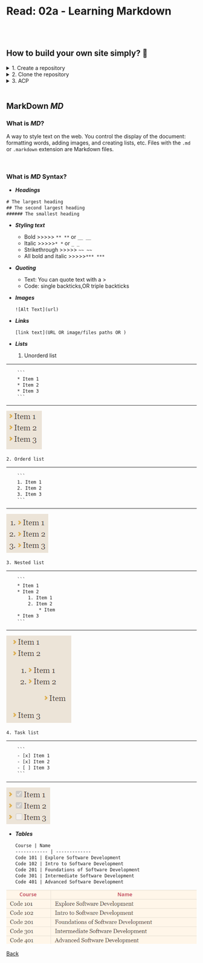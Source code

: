 # Read: 02a - Learning Markdown

<br><br>

## How to build your own site simply? :thinking:	

<details>
<summary> 1. Create a repository </summary>
From GitHub  create a new repository as shown:
<img alt="create repo." src="files\repo.png">
</details>

<details>
<summary> 2. Clone the repository </summary>
<img alt="Clone repo." src="files\clone.png">
</details>

<details>
<summary> 3. ACP </summary>
Add, commit, and push your changes:
<img alt="acp" src="files\acp.png">
</details>

<br>

## MarkDown *MD*
### What is *MD*?
A way to style text on the web. You control the display of the document: formatting words, adding images, and creating lists, etc. Files with the ```.md``` or ```.markdown``` extension are Markdown files.

<br>

### What is *MD* Syntax?

* ***Headings***
```
# The largest heading
## The second largest heading
###### The smallest heading
```

* ***Styling text***
    * Bold >>>>> ```** **``` or ```__ __``` 
    * Italic >>>>>```* *``` or ```_ _ ```
    * Strikethrough >>>>>	```~~ ~~``` 
    * All bold and italic	>>>>>```*** ***```


* ***Quoting***
    * Text: You can quote text with a >
    * Code: single backticks,OR triple backticks

* ***Images***
    ```
    ![Alt Text](url)

    ```

* ***Links***
    ```
    [link text](URL OR image/files paths OR )
    ```

* ***Lists***
    1. Unorderd list
***

        ```
        * Item 1
        * Item 2
        * Item 3
        ```

***
<img alt="Unorderd list" src="files\ul.png">

    2. Orderd list
***

        ```
        1. Item 1
        2. Item 2
        3. Item 3
        ```

***
<img alt="Orderd list" src="files\ol.png">

    3. Nested list
***

        ```
        * Item 1
        * Item 2
            1. Item 1
            2. Item 2
                * Item 
        * Item 3
        ```

***
<img alt="Nested list" src="files\nl.png">

    4. Task list

***

        ```
        - [x] Item 1
        - [x] Item 2
        - [ ] Item 3
        ```

***
<img alt="Task list" src="files\tl.png">

* ***Tables***

    ```
    Course | Name
    ------------ | -------------
    Code 101 | Explore Software Development
    Code 102 | Intro to Software Development
    Code 201 | Foundations of Software Development
    Code 301 | Intermediate Software Development
    Code 401 | Advanced Software Development
    ```

<img alt="Table" src="files\table.png">

<br>



[Back](README.md)